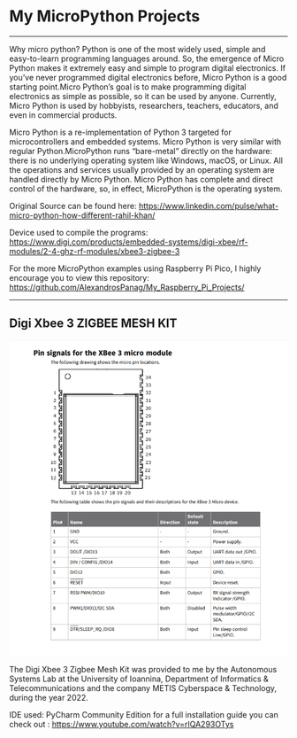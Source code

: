 # My MicroPython Projects
-----------------------------------

Why micro python?
Python is one of the most widely used, simple and easy-to-learn programming languages around. So, the emergence of Micro Python makes it extremely easy and simple to program digital electronics. If you’ve never programmed digital electronics before, Micro Python is a good starting point.Micro Python’s goal is to make programming digital electronics as simple as possible, so it can be used by anyone. Currently, Micro Python is used by hobbyists, researchers, teachers, educators, and even in commercial products.

Micro Python is a re-implementation of Python 3 targeted for microcontrollers and embedded systems. Micro Python is very similar with regular Python.MicroPython runs “bare-metal” directly on the hardware: there is no underlying operating system like Windows, macOS, or Linux. All the operations and services usually provided by an operating system are handled directly by Micro Python. Micro Python has complete and direct control of the hardware, so, in effect, MicroPython is the operating system.

Original Source can be found here: https://www.linkedin.com/pulse/what-micro-python-how-different-rahil-khan/
 
Device used to compile the programs: https://www.digi.com/products/embedded-systems/digi-xbee/rf-modules/2-4-ghz-rf-modules/xbee3-zigbee-3

For the more MicroPython examples using Raspberry Pi Pico, I highly encourage you to view this repository: https://github.com/AlexandrosPanag/My_Raspberry_Pi_Projects/


---------------------------------
Digi Xbee 3 ZIGBEE MESH KIT
---------------------------------
![](https://raw.githubusercontent.com/AlexandrosPanag/My_MicroPython_Projects/main/Digi%20Xbee%203%20Pins.png)


The Digi Xbee 3 Zigbee Mesh Kit was provided to me by the Autonomous Systems Lab at the University of Ioannina, Department of Informatics & Telecommunications and the company METIS Cyberspace & Technology, during the year 2022.

IDE used: PyCharm Community Edition for  a full installation guide you can check out : https://www.youtube.com/watch?v=rIQA293OTys


